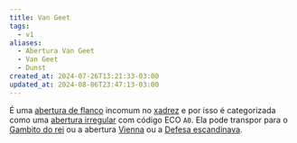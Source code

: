 ```yaml
---
title: Van Geet
tags:
  - v1
aliases:
  - Abertura Van Geet
  - Van Geet
  - Dunst
created_at: 2024-07-26T13:21:33-03:00
updated_at: 2024-08-06T23:47:13-03:00
---
```


É uma [abertura de flanco](2024-07-06-Aberturas_de_flanco.md) incomum no [xadrez](../../../sementes/2024/07/2024-07-06-Xadrez.md) e por isso é categorizada como uma [abertura irregular](../../../sementes/2024/07/2024-07-06-Aberturas_irregulares.md) com código ECO `A0`. Ela pode transpor para o [Gambito do rei](Xadrez_Gambito_do_rei.md) ou a abertura [Vienna](../../../ideias/2024/07/08/Xadrez_Abertura_Vienna.md) ou a [Defesa escandinava](../../../ideias/2024/07/12/Xadrez_Defesa_escandinava.md).